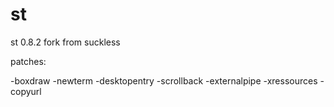 # st

st 0.8.2 fork from suckless

patches:

-boxdraw
-newterm
-desktopentry
-scrollback
-externalpipe
-xressources
-copyurl

